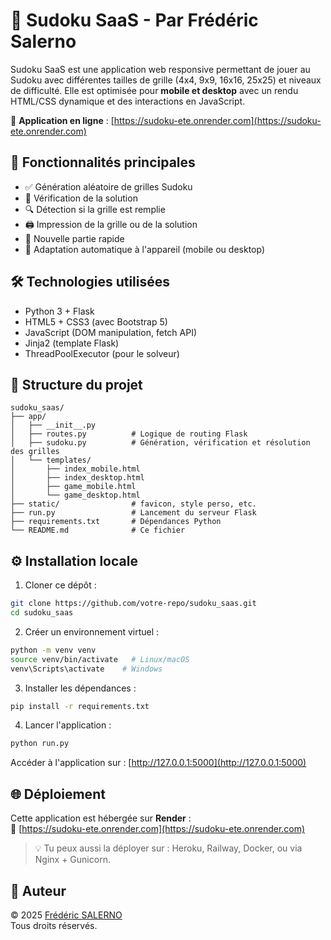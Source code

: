 # 🧩 Sudoku SaaS - Par Frédéric Salerno

Sudoku SaaS est une application web responsive permettant de jouer au Sudoku avec différentes tailles de grille (4x4, 9x9, 16x16, 25x25) et niveaux de difficulté. Elle est optimisée pour **mobile et desktop** avec un rendu HTML/CSS dynamique et des interactions en JavaScript.

🔗 **Application en ligne** : [https://sudoku-ete.onrender.com](https://sudoku-ete.onrender.com)

## 🚀 Fonctionnalités principales

- ✅ Génération aléatoire de grilles Sudoku
- 🧠 Vérification de la solution
- 🔍 Détection si la grille est remplie
- 🖨️ Impression de la grille ou de la solution
- 🔄 Nouvelle partie rapide
- 🎯 Adaptation automatique à l'appareil (mobile ou desktop)

## 🛠️ Technologies utilisées

- Python 3 + Flask
- HTML5 + CSS3 (avec Bootstrap 5)
- JavaScript (DOM manipulation, fetch API)
- Jinja2 (template Flask)
- ThreadPoolExecutor (pour le solveur)

## 📁 Structure du projet

```
sudoku_saas/
├── app/
│   ├── __init__.py
│   ├── routes.py          # Logique de routing Flask
│   ├── sudoku.py          # Génération, vérification et résolution des grilles
│   └── templates/
│       ├── index_mobile.html
│       ├── index_desktop.html
│       ├── game_mobile.html
│       └── game_desktop.html
├── static/                # favicon, style perso, etc.
├── run.py                 # Lancement du serveur Flask
├── requirements.txt       # Dépendances Python
└── README.md              # Ce fichier
```

## ⚙️ Installation locale

1. Cloner ce dépôt :

```bash
git clone https://github.com/votre-repo/sudoku_saas.git
cd sudoku_saas
```

2. Créer un environnement virtuel :

```bash
python -m venv venv
source venv/bin/activate   # Linux/macOS
venv\Scripts\activate    # Windows
```

3. Installer les dépendances :

```bash
pip install -r requirements.txt
```

4. Lancer l'application :

```bash
python run.py
```

Accéder à l'application sur : [http://127.0.0.1:5000](http://127.0.0.1:5000)

## 🌐 Déploiement

Cette application est hébergée sur **Render** :  
🔗 [https://sudoku-ete.onrender.com](https://sudoku-ete.onrender.com)

> 💡 Tu peux aussi la déployer sur : Heroku, Railway, Docker, ou via Nginx + Gunicorn.

## 📌 Auteur

© 2025 [Frédéric SALERNO](mailto:fred.salerno.dev@gmail.com)  
Tous droits réservés.
